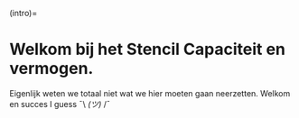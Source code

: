 (intro)=
# Welkom bij het Stencil Capaciteit en vermogen.

Eigenlijk weten we totaal niet wat we hier moeten gaan neerzetten. 
Welkom en succes I guess ¯\ _(ツ)_ /¯
